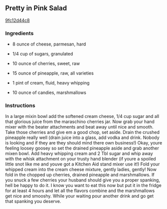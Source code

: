 ## Pretty in Pink Salad

[9fc12d44c8](http://tastykitchen.com/recipes/salads/pretty-in-pink-salad/)

### Ingredients

 - 8 ounce of cheese, parmesan, hard

 - 1/4 cup of sugars, granulated

 - 10 ounce of cherries, sweet, raw

 - 15 ounce of pineapple, raw, all varieties

 - 1 pint of cream, fluid, heavy whipping

 - 10 ounce of candies, marshmallows

### Instructions

In a large mixin bowl add the softened cream cheese, 1/4 cup sugar and all that glorious juice from the maraschino cherries jar. Now grab your hand mixer with the beater attachments and beat away until nice and smooth. Take those cherries and give em a good chop, set aside. Drain the crushed pineapple really well (drain juice into a glass, add vodka and drink. Nobody is looking and if they are they should mind there own business!) Okay, youre feeling loosey goosey so set the drained pineapple aside and grab another mixen bowl. Add heavy whipping cream and 2 Tbl sugar and whip away with the whisk attachment on your trusty hand blender (if youre a spoiled little snot like me and youve got a Kitchen Aid stand mixer use it!) Fold your whipped cream into the cream cheese mixture, gently ladies, gently! Now fold in the chopped up cherries, drained pineapple and marshmallows. If you snuck a few cherries your husband should give you a proper spanking, hell be happy to do it. I know you want to eat this now but put it in the fridge for at least 4 hours and let all the flavors combine and the marshmallows get nice and smooshy. While your waiting pour another drink and go get that spanking you deserve.